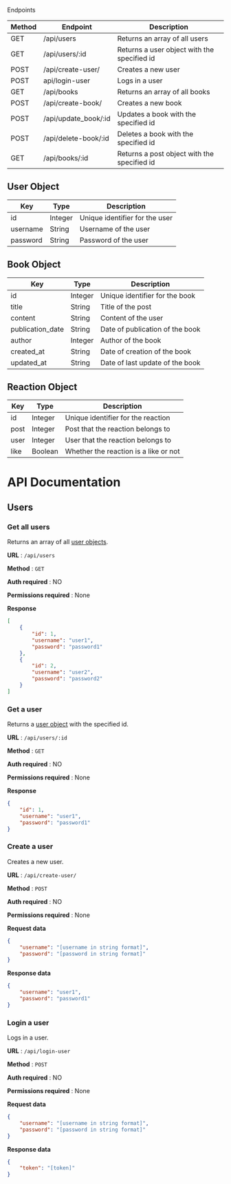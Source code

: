  Endpoints

| Method | Endpoint | Description |
| --- | --- | --- |
| GET | /api/users | Returns an array of all users |
| GET | /api/users/:id | Returns a user object with the specified id |
| POST | /api/create-user/ | Creates a new user |
| POST | api/login-user | Logs in a user |
| GET | /api/books | Returns an array of all books |
| POST | /api/create-book/ | Creates a new book |
| POST | /api/update_book/:id | Updates a book with the specified id |
| POST | /api/delete-book/:id | Deletes a book with the specified id |
| GET | /api/books/:id | Returns a post object with the specified id |

## User Object

| Key | Type | Description |
| --- | --- | --- |
| id | Integer | Unique identifier for the user |
| username | String | Username of the user |
| password | String | Password of the user |

## Book Object

| Key | Type | Description |
| --- | --- | --- |
| id | Integer | Unique identifier for the book |
| title | String | Title of the post |
| content | String | Content of the user|
| publication_date | String | Date of publication of the book|
| author | Integer | Author of the book |
| created_at | String | Date of creation of the book |
| updated_at | String | Date of last update of the book |

## Reaction Object

| Key | Type | Description |
| --- | --- | --- |
| id | Integer | Unique identifier for the reaction |
| post | Integer | Post that the reaction belongs to |
| user | Integer | User that the reaction belongs to |
| like | Boolean | Whether the reaction is a like or not |

# API Documentation

## Users

### Get all users

Returns an array of all [user objects](#user-object).

**URL** : `/api/users`

**Method** : `GET`

**Auth required** : NO

**Permissions required** : None

**Response**

```json
[
    {
        "id": 1,
        "username": "user1",
        "password": "password1"
    },
    {
        "id": 2,
        "username": "user2",
        "password": "password2"
    }
]
```

### Get a user

Returns a [user object](#user-object) with the specified id.

**URL** : `/api/users/:id`

**Method** : `GET`

**Auth required** : NO

**Permissions required** : None

**Response**

```json
{
    "id": 1,
    "username": "user1",
    "password": "password1"
}
```

### Create a user

Creates a new user.

**URL** : `/api/create-user/`

**Method** : `POST`

**Auth required** : NO

**Permissions required** : None

**Request data**

```json
{
    "username": "[username in string format]",
    "password": "[password in string format]"
}
```

**Response data**

```json
{
    "username": "user1",
    "password": "password1"
}
```

### Login a user

Logs in a user.

**URL** : `/api/login-user`

**Method** : `POST`

**Auth required** : NO

**Permissions required** : None

**Request data**

```json
{
    "username": "[username in string format]",
    "password": "[password in string format]"
}
```

**Response data**

```json
{
    "token": "[token]"
}
```
